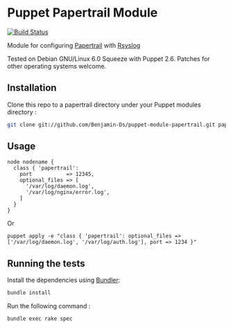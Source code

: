 # Puppet Papertrail Module

[![Build Status](https://travis-ci.org/bdossantos/puppet-module-papertrail.png?branch=master)](https://travis-ci.org/bdossantos/puppet-module-papertrail)

Module for configuring [Papertrail](https://papertrailapp.com/) with [Rsyslog](http://rsyslog.com/)

Tested on Debian GNU/Linux 6.0 Squeeze with Puppet 2.6. Patches for other operating systems welcome.

## Installation

Clone this repo to a papertrail directory under your Puppet modules directory :

```bash
git clone git://github.com/Benjamin-Ds/puppet-module-papertrail.git papertrail
```

## Usage

```puppet
node nodename {
  class { 'papertrail':
    port           => 12345,
    optional_files => [
      '/var/log/daemon.log',
      '/var/log/nginx/error.log',
    ]
  }
}
```

Or

```
puppet apply -e "class { 'papertrail': optional_files => ['/var/log/daemon.log', '/var/log/auth.log'], port => 1234 }"
```

## Running the tests

Install the dependencies using [Bundler](http://gembundler.com):

```bash
bundle install
```

Run the following command :

```bash
bundle exec rake spec
```
